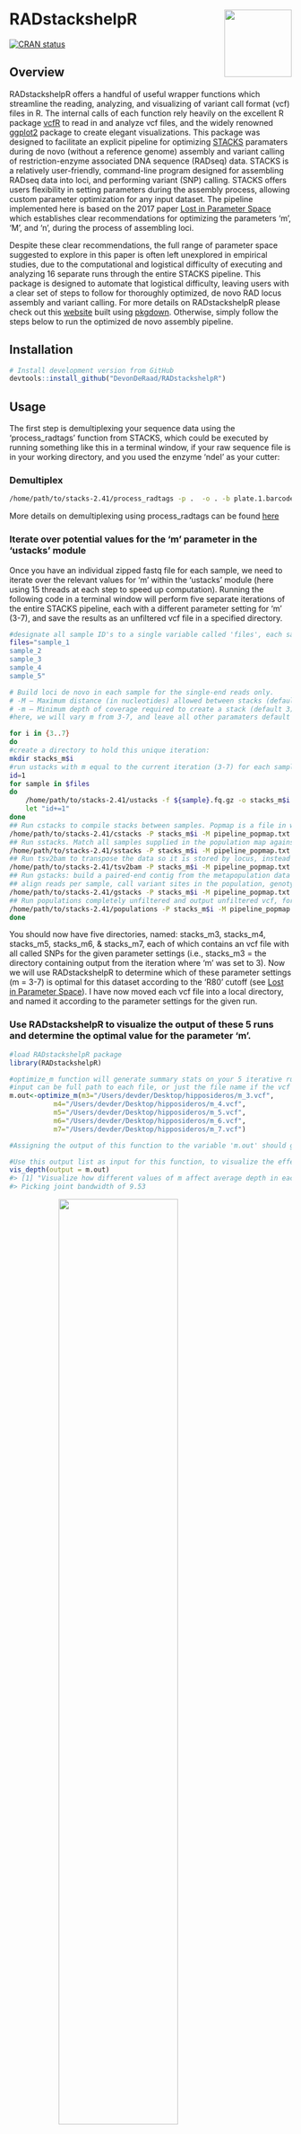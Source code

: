 
<!-- README.md is generated from README.Rmd. Please edit that file -->

# RADstackshelpR <img src="man/figures/logo.png" align="right" alt="" width="120" />

<!-- badges: start -->

[![CRAN
status](https://www.r-pkg.org/badges/version/RADstackshelpR)](https://cran.r-project.org/package=RADstackshelpR)
<!-- badges: end -->

## Overview

RADstackshelpR offers a handful of useful wrapper functions which
streamline the reading, analyzing, and visualizing of variant call
format (vcf) files in R. The internal calls of each function rely
heavily on the excellent R package
[vcfR](https://knausb.github.io/vcfR_documentation/) to read in and
analyze vcf files, and the widely renowned
[ggplot2](https://ggplot2.tidyverse.org/) package to create elegant
visualizations. This package was designed to facilitate an explicit
pipeline for optimizing
[STACKS](https://catchenlab.life.illinois.edu/stacks/) paramaters during
de novo (without a reference genome) assembly and variant calling of
restriction-enzyme associated DNA sequence (RADseq) data. STACKS is a
relatively user-friendly, command-line program designed for assembling
RADseq data into loci, and performing variant (SNP) calling. STACKS
offers users flexibility in setting parameters during the assembly
process, allowing custom parameter optimization for any input dataset.
The pipeline implemented here is based on the 2017 paper [Lost in
Parameter Space](https://doi.org/10.1111/2041-210X.12775) which
establishes clear recommendations for optimizing the parameters ‘m’,
‘M’, and ‘n’, during the process of assembling loci.

Despite these clear recommendations, the full range of parameter space
suggested to explore in this paper is often left unexplored in empirical
studies, due to the computational and logistical difficulty of executing
and analyzing 16 separate runs through the entire STACKS pipeline. This
package is designed to automate that logistical difficulty, leaving
users with a clear set of steps to follow for thoroughly optimized, de
novo RAD locus assembly and variant calling. For more details on
RADstackshelpR please check out this
[website](https://devonderaad.github.io/RADstackshelpR/index.html) built
using [pkgdown](https://pkgdown.r-lib.org/). Otherwise, simply follow
the steps below to run the optimized de novo assembly pipeline.

## Installation

``` r
# Install development version from GitHub
devtools::install_github("DevonDeRaad/RADstackshelpR")
```

## Usage

The first step is demultiplexing your sequence data using the
‘process\_radtags’ function from STACKS, which could be executed by
running something like this in a terminal window, if your raw sequence
file is in your working directory, and you used the enzyme ‘ndeI’ as
your cutter:

### Demultiplex

``` bash
/home/path/to/stacks-2.41/process_radtags -p .  -o . -b plate.1.barcodes.txt -e ndeI -r -c -q
```

More details on demultiplexing using process\_radtags can be found
[here](https://catchenlab.life.illinois.edu/stacks/comp/process_radtags.php)

### Iterate over potential values for the ‘m’ parameter in the ‘ustacks’ module

Once you have an individual zipped fastq file for each sample, we need
to iterate over the relevant values for ‘m’ within the ‘ustacks’ module
(here using 15 threads at each step to speed up computation). Running
the following code in a terminal window will perform five separate
iterations of the entire STACKS pipeline, each with a different
parameter setting for ‘m’ (3-7), and save the results as an unfiltered
vcf file in a specified directory.

``` bash
#designate all sample ID's to a single variable called 'files', each sample should be in the directory, and the filename should match this designation except for the extension, e.g., 'sample_2' = 'sample_2.fq.gz'
files="sample_1
sample_2
sample_3
sample_4
sample_5"

# Build loci de novo in each sample for the single-end reads only.
# -M — Maximum distance (in nucleotides) allowed between stacks (default 2).
# -m — Minimum depth of coverage required to create a stack (default 3).
#here, we will vary m from 3-7, and leave all other paramaters default

for i in {3..7}
do
#create a directory to hold this unique iteration:
mkdir stacks_m$i
#run ustacks with m equal to the current iteration (3-7) for each sample
id=1
for sample in $files
do
    /home/path/to/stacks-2.41/ustacks -f ${sample}.fq.gz -o stacks_m$i -i $id -m $i -p 15
    let "id+=1"
done
## Run cstacks to compile stacks between samples. Popmap is a file in working directory called 'pipeline_popmap.txt'
/home/path/to/stacks-2.41/cstacks -P stacks_m$i -M pipeline_popmap.txt -p 15
## Run sstacks. Match all samples supplied in the population map against the catalog.
/home/path/to/stacks-2.41/sstacks -P stacks_m$i -M pipeline_popmap.txt -p 15
## Run tsv2bam to transpose the data so it is stored by locus, instead of by sample.
/home/path/to/stacks-2.41/tsv2bam -P stacks_m$i -M pipeline_popmap.txt -t 15
## Run gstacks: build a paired-end contig from the metapopulation data (if paired-reads provided),
## align reads per sample, call variant sites in the population, genotypes in each individual.
/home/path/to/stacks-2.41/gstacks -P stacks_m$i -M pipeline_popmap.txt -t 15
## Run populations completely unfiltered and output unfiltered vcf, for input to the RADstackshelpR package
/home/path/to/stacks-2.41/populations -P stacks_m$i -M pipeline_popmap.txt --vcf -t 15
done
```

You should now have five directories, named: stacks\_m3, stacks\_m4,
stacks\_m5, stacks\_m6, & stacks\_m7, each of which contains an vcf file
with all called SNPs for the given parameter settings (i.e., stacks\_m3
= the directory containing output from the iteration where ‘m’ was set
to 3). Now we will use RADstackshelpR to determine which of these
parameter settings (m = 3-7) is optimal for this dataset according to
the ‘R80’ cutoff (see [Lost in Parameter
Space](https://doi.org/10.1111/2041-210X.12775)). I have now moved each
vcf file into a local directory, and named it according to the parameter
settings for the given run.

### Use RADstackshelpR to visualize the output of these 5 runs and determine the optimal value for the parameter ‘m’.

``` r
#load RADstackshelpR package
library(RADstackshelpR)

#optimize_m function will generate summary stats on your 5 iterative runs
#input can be full path to each file, or just the file name if the vcf files are in your working directory
m.out<-optimize_m(m3="/Users/devder/Desktop/hipposideros/m_3.vcf",
           m4="/Users/devder/Desktop/hipposideros/m_4.vcf",
           m5="/Users/devder/Desktop/hipposideros/m_5.vcf",
           m6="/Users/devder/Desktop/hipposideros/m_6.vcf",
           m7="/Users/devder/Desktop/hipposideros/m_7.vcf")

#Assigning the output of this function to the variable 'm.out' should generate a list containing five objects of class 'data.frame' with the following characteristics: 'depth' showing depth per sample for each m value, 'snp' showing the number of non-missing SNPs retained in each sample at each m value, 'loci' showing the number of non-missing loci retained in each sample at each m value, 'snp.R80' showing the total number of SNPs retained at an 80% completeness cutoff, and 'loci.R80' showing the total number of polymorphic loci retained at an 80% completeness cutoff.

#Use this output list as input for this function, to visualize the effect of varying m on the depth of each sample
vis_depth(output = m.out)
#> [1] "Visualize how different values of m affect average depth in each sample"
#> Picking joint bandwidth of 9.53
```

<img src="man/figures/unnamed-chunk-5-1.png" width="65%" height="65%" style="display: block; margin: auto;" />

``` r
#visualize the effect of varying m on the number of SNPs retained
vis_snps(output = m.out, stacks_param = "m")
#> Visualize how different values of m affect number of SNPs retained.
#> Density plot shows the distribution of the number of SNPs retained in each sample,
#> while the asterisk denotes the total number of SNPs retained at an 80% completeness cutoff.
#> Picking joint bandwidth of 7190
```

<img src="man/figures/unnamed-chunk-5-2.png" width="65%" height="65%" style="display: block; margin: auto;" />

``` r
#visualize the effect of varying m on the number of loci retained
vis_loci(output = m.out, stacks_param = "m")
#> Visualize how different values of m affect number of polymorphic loci retained.
#> Density plot shows the distribution of the number of loci retained in each sample,
#> while the asterisk denotes the total number of loci retained at an 80% completeness cutoff. The optimal value is denoted by red color.
#> Picking joint bandwidth of 3420
```

<img src="man/figures/unnamed-chunk-5-3.png" width="65%" height="65%" style="display: block; margin: auto;" />

``` r
#3 is the optimal m value, and will be used next to optimize M
```

### Iterate over potential values for the ‘M’ parameter in the ‘ustacks’ module

Now that we know the optimal value for ‘m’ is 3, we will repeat the
process of iterating over parameter values in STACKS, this time varying
the ‘M’ parameter from 1-8 within the ‘ustacks’ module. In this example,
we again use 15 threads to speed up each step. Execute the following
code in a terminal window:

``` bash
# -M — Maximum distance (in nucleotides) allowed between stacks (default 2).
# -m — Minimum depth of coverage required to create a stack (default 3).
#here, vary M from 1-8, and set m to the optimized value based on prior visualizations (here 3)

for i in {1..8}
do
#create a directory to hold this unique iteration:
mkdir stacks_bigM$i
#run ustacks with M equal to the current iteration (1-8) for each sample, and m set to the optimized value (here, m=3)
id=1
for sample in $files
do
    /home/path/to/stacks-2.41/ustacks -f ${sample}.fq.gz -o stacks_bigM$i -i $id -m 3 -M $i -p 15
    let "id+=1"
done
/home/path/to/stacks-2.41/cstacks -P stacks_bigM$i -M pipeline_popmap.txt -p 15
/home/path/to/stacks-2.41/sstacks -P stacks_bigM$i -M pipeline_popmap.txt -p 15
/home/path/to/stacks-2.41/tsv2bam -P stacks_bigM$i -M pipeline_popmap.txt -t 15
/home/path/to/stacks-2.41/gstacks -P stacks_bigM$i -M pipeline_popmap.txt -t 15
/home/path/to/stacks-2.41/populations -P stacks_bigM$i -M pipeline_popmap.txt --vcf -t 15
done
```

You should now have eight directories, named: stacks\_bigM1,
stacks\_bigM2, … stacks\_bigM8,, each of which contains an vcf file with
all called SNPs for the given parameter settings. I have again moved
each vcf file into a local directory, and named it according to the
parameter settings for the given run.

### Use RADstackshelpR to visualize the output of these 8 runs and determine the optimal value for the parameter ‘M’.

``` r
#optimize_bigM function will generate summary stats on your 8 iterative runs
M.out<-optimize_bigM(M1="/Users/devder/Desktop/hipposideros/M1.vcf",
           M2="/Users/devder/Desktop/hipposideros/M2.vcf",
           M3="/Users/devder/Desktop/hipposideros/M3.vcf",
           M4="/Users/devder/Desktop/hipposideros/M4.vcf",
           M5="/Users/devder/Desktop/hipposideros/M5.vcf",
           M6="/Users/devder/Desktop/hipposideros/M6.vcf",
           M7="/Users/devder/Desktop/hipposideros/M7.vcf",
           M8="/Users/devder/Desktop/hipposideros/M8.vcf")

#Assigning the output of this function to the variable 'M.out' should generate a list containing four objects of class 'data.frame' with the following characteristics: 'snp' showing the number of non-missing SNPs retained in each sample at each m value, 'loci' showing the number of non-missing loci retained in each sample at each m value, 'snp.R80' showing the total number of SNPs retained at an 80% completeness cutoff, and 'loci.R80' showing the total number of polymorphic loci retained at an 80% completeness cutoff.

#use this function to visualize the effect of varying 'M' on the number of SNPs retained
vis_snps(output = M.out, stacks_param = "M")
#> Visualize how different values of M affect number of SNPs retained.
#> Density plot shows the distribution of the number of SNPs retained in each sample,
#> while the asterisk denotes the total number of SNPs retained at an 80% completeness cutoff.
#> Picking joint bandwidth of 6090
```

<img src="man/figures/unnamed-chunk-7-1.png" width="65%" height="65%" style="display: block; margin: auto;" />

``` r
#visualize the effect of varying 'M' on the number of polymorphic loci retained
vis_loci(output = M.out, stacks_param = "M")
#> Visualize how different values of M affect number of polymorphic loci retained.
#> Density plot shows the distribution of the number of loci retained in each sample,
#> while the asterisk denotes the total number of loci retained at an 80% completeness cutoff. The optimal value is denoted by red color.
#> Picking joint bandwidth of 2920
```

<img src="man/figures/unnamed-chunk-7-2.png" width="65%" height="65%" style="display: block; margin: auto;" />

``` r
#optimal value for this dataset is M = 2
```

### Iterate over potential values for the ‘n’ parameter in the ‘cstacks’ module

For the last optimization iteration, we will vary the ‘n’ parameter
within the ‘cstacks’ module, using the previously optimized values for
‘m’ and ‘M’, by running the following code in a terminal window:

``` bash
# -n — Number of mismatches allowed between sample loci when build the catalog (default 1).
#here, vary 'n' across M-1, M, and M+1 (because my optimized 'M' value = 2, I will iterate over 1, 2, and 3 here), with 'm' and 'M' set to the optimized value based on prior visualizations (here 'm' = 3, and 'M'=2).

for i in {1..3}
do
#create a directory to hold this unique iteration:
mkdir stacks_n$i
#run ustacks with n equal to the current iteration (1-3) for each sample, m = 3, and M=2
id=1
for sample in $files
do
    /home/path/to/stacks-2.41/ustacks -f ${sample}.fq.gz -o stacks_n$i -i $id -m 3 -M 2 -p 15
    let "id+=1"
done
/home/path/to/stacks-2.41/cstacks -n $i -P stacks_n$i -M pipeline_popmap.txt -p 15
/home/path/to/stacks-2.41/sstacks -P stacks_n$i -M pipeline_popmap.txt -p 15
/home/path/to/stacks-2.41/tsv2bam -P stacks_n$i -M pipeline_popmap.txt -t 15
/home/path/to/stacks-2.41/gstacks -P stacks_n$i -M pipeline_popmap.txt -t 15
/home/path/to/stacks-2.41/populations -P stacks_n$i -M pipeline_popmap.txt --vcf -t 15
done
```

### Use RADstackshelpR to visualize the output of these 3 runs and determine the optimal value for ‘n’.

``` r
#optimize n
n.out<-optimize_n(nequalsMminus1="/Users/devder/Desktop/hipposideros/n1.vcf",
           nequalsM="/Users/devder/Desktop/hipposideros/n2.vcf",
           nequalsMplus1="/Users/devder/Desktop/hipposideros/n3.vcf")

##Assigning the output of this function to the variable 'n.out' should generate a single object of class 'data.frame' showing the number of SNPs and loci retained across filtering levels for each value of n.

#visualize the effect of varying n on the number of SNPs retained
vis_snps(output = n.out, stacks_param = "n")
#> Visualize how different values of n affect number of SNPs retained.
#> Density plot shows the distribution of the number of SNPs retained in each sample,
#> while the asterisk denotes the total number of SNPs retained at an 80% completeness cutoff.
#> Picking joint bandwidth of 7420
```

<img src="man/figures/unnamed-chunk-9-1.png" width="65%" height="65%" style="display: block; margin: auto;" />

``` r
#visualize the effect of varying n on the number of polymorphic loci retained
vis_loci(output = n.out, stacks_param = "n")
#> Visualize how different values of n affect number of polymorphic loci retained.
#> Density plot shows the distribution of the number of loci retained in each sample,
#> while the asterisk denotes the total number of loci retained at an 80% completeness cutoff. The optimal value is denoted by red color.
#> Picking joint bandwidth of 3230
```

<img src="man/figures/unnamed-chunk-9-2.png" width="65%" height="65%" style="display: block; margin: auto;" />

#### If you would like, you can make a single figure simultaneously illustrating the optimization process of all three key parameters

``` r
#load gridExtra package to combine ggplot visualizations
library(gridExtra)

#combine all of these prior visulizations in a single list
gl<-list()
gl[[1]]<-vis_depth(output = m.out)
#> [1] "Visualize how different values of m affect average depth in each sample"
gl[[2]]<-vis_snps(output = m.out, stacks_param = "m")
#> Visualize how different values of m affect number of SNPs retained.
#> Density plot shows the distribution of the number of SNPs retained in each sample,
#> while the asterisk denotes the total number of SNPs retained at an 80% completeness cutoff.
gl[[3]]<-vis_loci(output = m.out, stacks_param = "m")
#> Visualize how different values of m affect number of polymorphic loci retained.
#> Density plot shows the distribution of the number of loci retained in each sample,
#> while the asterisk denotes the total number of loci retained at an 80% completeness cutoff. The optimal value is denoted by red color.
gl[[4]]<-vis_snps(output = M.out, stacks_param = "M")
#> Visualize how different values of M affect number of SNPs retained.
#> Density plot shows the distribution of the number of SNPs retained in each sample,
#> while the asterisk denotes the total number of SNPs retained at an 80% completeness cutoff.
gl[[5]]<-vis_loci(output = M.out, stacks_param = "M")
#> Visualize how different values of M affect number of polymorphic loci retained.
#> Density plot shows the distribution of the number of loci retained in each sample,
#> while the asterisk denotes the total number of loci retained at an 80% completeness cutoff. The optimal value is denoted by red color.
gl[[6]]<-vis_snps(output = n.out, stacks_param = "n")
#> Visualize how different values of n affect number of SNPs retained.
#> Density plot shows the distribution of the number of SNPs retained in each sample,
#> while the asterisk denotes the total number of SNPs retained at an 80% completeness cutoff.
gl[[7]]<-vis_loci(output = n.out, stacks_param = "n")
#> Visualize how different values of n affect number of polymorphic loci retained.
#> Density plot shows the distribution of the number of loci retained in each sample,
#> while the asterisk denotes the total number of loci retained at an 80% completeness cutoff. The optimal value is denoted by red color.

#visualize each item of the list as part of a single grid
grid.arrange(grobs = gl, widths = c(1,1,1,1,1,1),
  layout_matrix = rbind(c(1,1,2,2,3,3),
                        c(4,4,4,5,5,5),
                        c(6,6,6,7,7,7))
)
#> Picking joint bandwidth of 9.53
#> Picking joint bandwidth of 7190
#> Picking joint bandwidth of 3420
#> Picking joint bandwidth of 6090
#> Picking joint bandwidth of 2920
#> Picking joint bandwidth of 7420
#> Picking joint bandwidth of 3230
```

<img src="man/figures/unnamed-chunk-10-1.png" width="100%" height="100%" style="display: block; margin: auto;" />

``` r
#Note: if you are an R whiz and prefer to make your own visualizations, the functions starting with 'optimize_' are designed
#to be modular, and return to you a list of 'data.frame' objects which you can use to make your own custom visualizations.
```

You now have a de novo-assembled, parameter-optimized, unfiltered SNP
dataset for your organism, and a single cohesive figure documenting the
filtering process, which you can stick in your paper’s supplement or
host on your own repository. The next step is to filter this vcf file
using the SNPfiltR package, which is specifically designed to pick up
where this pipeline leaves off, or with any other variant filtering
program of your choice.

